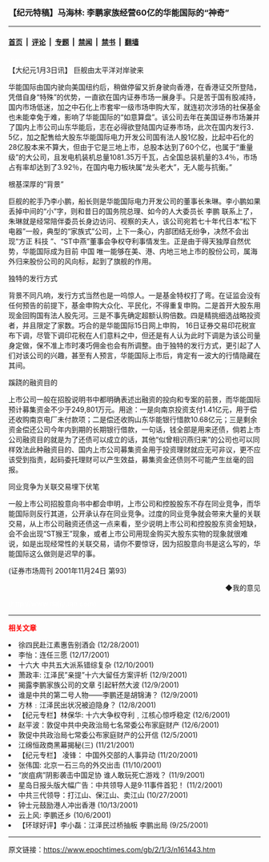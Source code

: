 ### 【纪元特稿】马海林: 李鹏家族经营60亿的华能国际的“神奇”

---

#### [首页](../../../..?n161443) &nbsp;|&nbsp; [评论](../../../../../epoch-comment?n161443) &nbsp;|&nbsp; [专题](../../../../../epoch-special?n161443) &nbsp;|&nbsp; [禁闻](../../../../../epoch-news?n161443) &nbsp;|&nbsp; [禁书](../../../../../books?n161443) &nbsp;|&nbsp; [翻墙](https://github.com/gfw-breaker/nogfw/blob/master/README.md?n161443)


<div class="post_content" id="artbody" itemprop="articleBody">
 <!-- article content begin -->
 <p>
  <font color="#ffffff">
   (http://www.epochtimes.com)
  </font>
  <br/>
  【大纪元1月3日讯】    巨舰由太平洋对岸驶来
 </p>
 <p>
  华能国际由国内驶向美国纽约后，稍做停留又折身驶向香港，在香港证交所登陆，凭借自身“特殊”的优势，一直欲在国内证券市场一展身手。只是苦于国有股减持，国内市场低迷，加之中石化上市套牢一级市场申购大军，就连初次涉场的社保基金也未能幸兔于难，影响了华能国际的“如意算盘”。该公司去年在美国证券市场兼并了国内上市公司山东华能后，志在必得欲登陆国内证券市场，此次在国内发行3．5亿，加之配售给大股东华能国际电力开发公司国有法人股1亿股，比起中石化的28亿股本来不算大，但由于它是三地上市，总股本达到了60个亿，也属于“重量级”的大公司，且发电机装机总量1081.35万千瓦，占全国总装机量的3.4％，市场占有率却达到了3.92％，在国内电力板块属“龙头老大”，无人能与抗衡。”
 </p>
 <p>
  根基深厚的“背景”
 </p>
 <p>
  巨舰的舵手乃李小鹏，船长则是华能国际电力开发公司的董事长朱琳。李小鹏如果丢掉中间的“小”字，则和昔日的国务院总理、如今的人大委员长
  <ok href="https://www.epochtimes.com/gb/tag/%E6%9D%8E%E9%B9%8F.html">
   李鹏
  </ok>
  联系上了，朱琳就是经常陪伴委员长身边访问、视察的夫人，该公司宛若七十年代日本“松下电器”一般，典型的“家族式”公司，上下一条心，内部团结无纷争，决然不会出现“方正
  <ok href="/news/epochnews/home/_sci.html">
   科技
  </ok>
  ”、“ST中燕”董事会争权夺利事情发生。正是由于得天独厚自然优势，华能国际成为目前
  <ok href="/news/epochnews/home/_cn.html">
   中国
  </ok>
  唯一能够在美、港、内地三地上市的股份公司，属海外归来股份公司的风向标，起到了旗舰的作用。
 </p>
 <p>
  独特的发行方式
 </p>
 <p>
  背景不同凡响，发行方式当然也是一呜惊人。一是基金特权打了弯。在证监会没有任何预告的前提下，基金申购大众化、平民化，不得重复申购。二是首开大股东用现金回购国有法人股先河。三是不事先确定超额认购倍数。四是精挑细选战略投资者，并且限定了家数。巧合的是华能国际15日网上申购，  16日证券交易印花税宣布下调，尽管下调印花税在人们意料之中，但还是有人认为此时下调是为该公司量身定做，保不准上市时凑巧佣金也会有所调整。由于独特的发行方式，更引起了人们对该公司的兴趣，甚至有人预言，华能国际上市后，肯定有一波大的行情隐藏在其间。
 </p>
 <p>
  蹊跷的融资目的
 </p>
 <p>
  上市公司一般在招股说明书中都明确表述出融资的投向和专案的前景，而华能国际预计募集资金不少于249,801万元。用途：一是向南京投资支付1.41亿元，用于偿还收购南京电厂未付款项；二是偿还收购山东华能银行惜款10.68亿元；三是剩余资金偿还公司今年内到期的长期银行借款，一句话，钱全部是用来还债，倘若上市公司融资目的就是为了还债可以成立的话，其他“似曾相识燕归来”的公司也可以同样效法此种融资目的、国内上市公司募集资金用于投资理财就应无可非议，更不应该受到指责，起码委托理财可以产生效益，募集资金还债则不可能产生丝毫的回报。
 </p>
 <p>
  同业竞争为关联交易埋下伏笔
 </p>
 <p>
  一般上市公司招股意向书中都会申明，上市公司和控股股东不存在同业竞争，而华能国际则反行其道，公开承认存在同业竞争。过度的同业竞争就会带来大量的关联交易，从上市公司融资还债这一点来看，至少说明上市公司和控股股东资金短缺，会不会出现“ST猴王”现象，或者上市公司用现金购买大股东实物的现象就很难说，如是出现经常性的关联交易，请你不要惊讶，因为招股意向书是这么写的，华能国际这么做则是迟早的事。
 </p>
 <p>
  (证券市场周刊 2001年11月24日 第93)
 </p>
 <div align="right">
  <ok href="mailto:comment@epochtimes.com?subject=评论文章读者反馈&amp;body=您好﹐我读了贵网站的文章《【纪元特稿】马海林:" 李鹏家族经营60亿的华能国际的“神奇”》后﹐="">
   ◆我的意见
  </ok>
 </div>
 <p>
  <font color="#ffffff">
   (http://www.dajiyuan.com)
  </font>
 </p>
 <hr/>
 <p>
  <font color="red">
   <b>
    相关文章
   </b>
  </font>
  <br/>
 </p>
 <li>
  <ok href="newscontent.asp?id=160143" target="_blank">
   徐四民赴江素惠告别酒会
  </ok>
  (12/28/2001)
  <li>
   <ok href="newscontent.asp?id=157602" target="_blank">
    李怡：连任三愿
   </ok>
   (12/17/2001)
   <li>
    <ok href="newscontent.asp?id=155946" target="_blank">
     十六大 中共五大派系错综复杂
    </ok>
    (12/10/2001)
    <li>
     <ok href="newscontent.asp?id=155819" target="_blank">
      萧政丰: 江泽民”亲提”十六大留任方案评析
     </ok>
     (12/9/2001)
     <li>
      <ok href="newscontent.asp?id=155816" target="_blank">
       揭露李鹏家族公司的文章 引起轩然大波
      </ok>
      (12/9/2001)
      <li>
       <ok href="newscontent.asp?id=155721" target="_blank">
        谁是中共的第二号人物——李鹏还是胡锦涛？
       </ok>
       (12/9/2001)
       <li>
        <ok href="newscontent.asp?id=155510" target="_blank">
         方林﹕江泽民出状况被迫隐身？
        </ok>
        (12/8/2001)
        <li>
         <ok href="newscontent.asp?id=155028" target="_blank">
          【纪元专栏】林保华: 十六大争权夺利﹐江核心惊呼稳定
         </ok>
         (12/6/2001)
         <li>
          <ok href="newscontent.asp?id=155056" target="_blank">
           赵平波：敦促中共中央政治局七名常委公布家庭财产
          </ok>
          (12/6/2001)
          <li>
           <ok href="newscontent.asp?id=154769" target="_blank">
            敦促中共政治局七常委公布家庭财产的公开信
           </ok>
           (12/5/2001)
           <li>
            <ok href="newscontent.asp?id=27264" target="_blank">
             江绵恒政商黑幕揭秘(三)
            </ok>
            (11/21/2001)
            <li>
             <ok href="newscontent.asp?id=150978" target="_blank">
              【纪元专栏】 凌锋： 中国外交部的人事异动
             </ok>
             (11/20/2001)
             <li>
              <ok href="newscontent.asp?id=148261" target="_blank">
               张伟国: 北京一石三鸟的外交出击
              </ok>
              (11/10/2001)
              <li>
               <ok href="newscontent.asp?id=147993" target="_blank">
                “炭疽病”阴影袭击中国足协 谁人敢玩死亡游戏？
               </ok>
               (11/9/2001)
               <li>
                <ok href="newscontent.asp?id=146130" target="_blank">
                 星岛日报头版大幅广告：中共领导人是9‧11事件首犯！
                </ok>
                (11/2/2001)
                <li>
                 <ok href="newscontent.asp?id=144730" target="_blank">
                  中共三代领导：打江山、保江山、卖江山
                 </ok>
                 (10/27/2001)
                 <li>
                  <ok href="newscontent.asp?id=141037" target="_blank">
                   钟士元鼓励港人冲出香港
                  </ok>
                  (10/13/2001)
                  <li>
                   <ok href="newscontent.asp?id=139091" target="_blank">
                    云上风: 李鹏还乡
                   </ok>
                   (10/6/2001)
                   <li>
                    <ok href="newscontent.asp?id=136143" target="_blank">
                     【环球好评】李小磊：江泽民过桥抽板 李鹏出局
                    </ok>
                    (9/25/2001)
                    <br/>
                    <!-- article content end -->
                    <div id="below_article_ad">
                    </div>
                   </li>
                  </li>
                 </li>
                </li>
               </li>
              </li>
             </li>
            </li>
           </li>
          </li>
         </li>
        </li>
       </li>
      </li>
     </li>
    </li>
   </li>
  </li>
 </li>
</div>


---

原文链接：https://www.epochtimes.com/gb/2/1/3/n161443.htm
